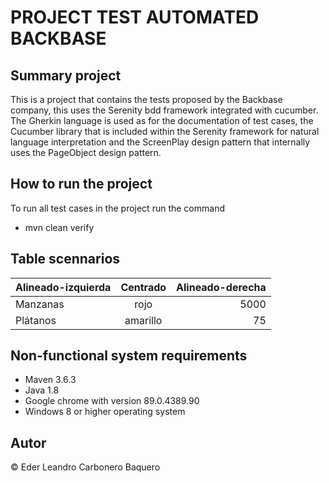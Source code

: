 PROJECT TEST AUTOMATED BACKBASE
===============================

Summary project
-------------------------------
This is a project that contains the tests proposed by the Backbase company, this uses the Serenity bdd framework integrated with cucumber. The Gherkin language is used as for the documentation of test cases, the Cucumber library that is included within the Serenity framework for natural language interpretation and the ScreenPlay design pattern that internally uses the PageObject design pattern.




How to run the project
--------------
To run all test cases in the project run the command

- mvn clean verify

Table scennarios
--------------

| Alineado-izquierda | Centrado | Alineado-derecha |
| :-------- | :-------: | --------: |
| Manzanas | rojo | 5000 |
| Plátanos | amarillo | 75 |

Non-functional system requirements
--------------
- Maven 3.6.3
- Java 1.8
- Google chrome with version 89.0.4389.90
- Windows 8 or higher operating system


Autor
------------
&copy; Eder Leandro Carbonero Baquero